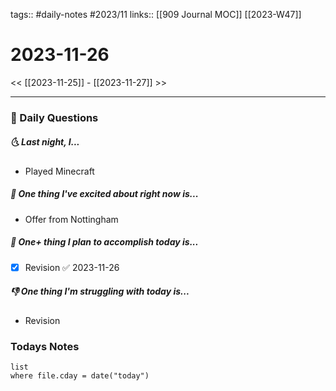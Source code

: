 tags:: #daily-notes #2023/11 
links:: [[909 Journal MOC]] [[2023-W47]]
# 2023-11-26

<< [[2023-11-25]] - [[2023-11-27]] >>

---
### 📅 Daily Questions
##### 🌜 Last night, I...
- Played Minecraft

##### 🙌 One thing I've excited about right now is...
- Offer from Nottingham

##### 🚀 One+ thing I plan to accomplish today is...
- [x] Revision ✅ 2023-11-26

##### 👎 One thing I'm struggling with today is...
- Revision

### Todays Notes
```dataview
list 
where file.cday = date("today")
```